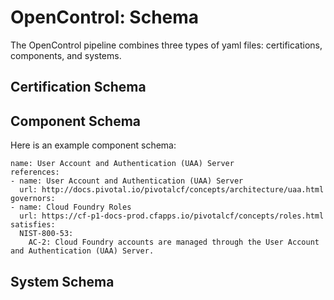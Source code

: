 # OpenControl: Schema

The OpenControl pipeline combines three types of yaml files:
certifications, components, and systems.

## Certification Schema



## Component Schema

Here is an example component schema:

```
name: User Account and Authentication (UAA) Server
references:
- name: User Account and Authentication (UAA) Server
  url: http://docs.pivotal.io/pivotalcf/concepts/architecture/uaa.html
governors:
- name: Cloud Foundry Roles
  url: https://cf-p1-docs-prod.cfapps.io/pivotalcf/concepts/roles.html
satisfies:
  NIST-800-53:
    AC-2: Cloud Foundry accounts are managed through the User Account and Authentication (UAA) Server.
```

## System Schema
